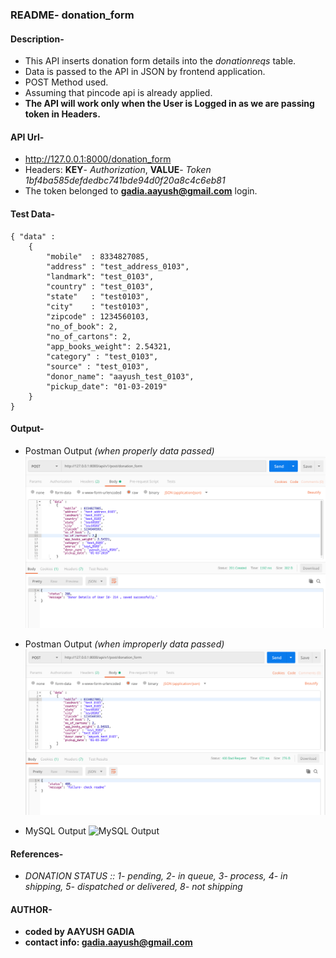 ### README- donation_form


#### Description-
- This API inserts donation form details into the *donationreqs* table.
- Data is passed to the API in JSON by frontend application.
- POST Method used.
- Assuming that pincode api is already applied.
- **The API will work only when the User is Logged in as we are passing token in Headers.**


#### API Url-
- http://127.0.0.1:8000/donation_form
- Headers: **KEY**- *Authorization*, **VALUE**- *Token 1bf4ba585defdedbc741bde94d0f20a8c4c6eb81*
- The token belonged to **gadia.aayush@gmail.com** login.


#### Test Data-
	{ "data" :
		{
	        "mobile"  : 8334827085,
	        "address" : "test_address_0103",
	        "landmark": "test_0103",
	        "country" : "test_0103",
	        "state"   : "test0103",
	        "city"    : "test0103",
	        "zipcode" : 1234560103,
	        "no_of_book": 2,
	        "no_of_cartons": 2,
	        "app_books_weight": 2.54321,
	        "category" : "test_0103",
	        "source" : "test_0103",
	        "donor_name": "aayush_test_0103",
	        "pickup_date": "01-03-2019"	
		}
	}    


#### Output-
- Postman Output *(when properly data passed)*
![Postman Output](snap/output_postman_donation_form_1.png)

- Postman Output *(when improperly data passed)*
![Postman Output](snap/output_postman_donation_form_2.png)

- MySQL Output
![MySQL Output](snap/output_mysql_donation_form.png)


#### References-
- *DONATION STATUS :: 
   1- pending, 2- in queue, 3- process, 4- in shipping, 5- dispatched or delivered, 8- not shipping*


#### AUTHOR-
- **coded by AAYUSH GADIA** 
- **contact info: gadia.aayush@gmail.com**
